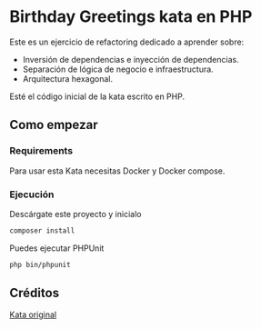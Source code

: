 # Birthday Greetings kata en PHP

Este es un ejercicio de refactoring dedicado a aprender sobre:
- Inversión de dependencias e inyección de dependencias.
- Separación de lógica de negocio e infraestructura.
- Arquitectura hexagonal.

Esté el código inicial de la kata escrito en PHP.

## Como empezar

### Requirements

Para usar esta Kata necesitas Docker y Docker compose.

### Ejecución

Descárgate este proyecto y inicialo

```bash
composer install
```

Puedes ejecutar PHPUnit

```bash
php bin/phpunit
```

## Créditos

[Kata original](http://matteo.vaccari.name/blog/archives/154)
